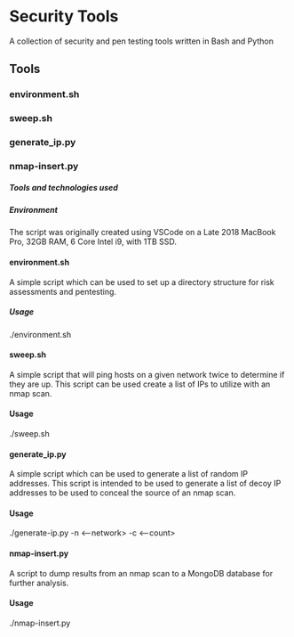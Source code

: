 # Security Tools
A collection of security and pen testing tools written in Bash and Python

## Tools
### environment.sh
### sweep.sh
### generate_ip.py
### nmap-insert.py


##### Tools and technologies used
##### Environment
The script was originally created using VSCode on a Late 2018 MacBook Pro, 32GB RAM, 6 Core Intel i9, with 1TB SSD.


#### environment.sh
A simple script which can be used to set up a directory structure for risk assessments and pentesting.

##### Usage
./environment.sh


#### sweep.sh
A simple script that will ping hosts on a given network twice to determine if they are up.  This script can be used create a list of IPs to utilize with an nmap scan.

#### Usage
./sweep.sh


#### generate_ip.py
A simple script which can be used to generate a list of random IP addresses.  This script is intended to be used to generate a list of decoy IP addresses to be
used to conceal the source of an nmap scan.

#### Usage
./generate-ip.py -n <--network> <network in CIDR notation> -c <--count> <number of IPs to generate>


#### nmap-insert.py
A script to dump results from an nmap scan to a MongoDB database for further analysis.

#### Usage
./nmap-insert.py <infile>